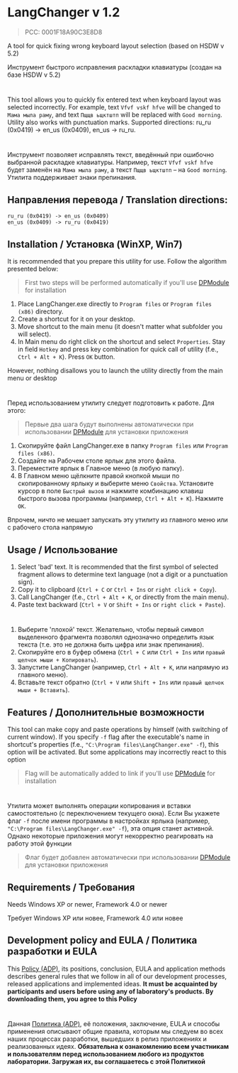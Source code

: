 # LangChanger v 1.2
> PCC: 0001F18A90C3E8D8



A tool for quick fixing wrong keyboard layout selection (based on HSDW v 5.2)

Инструмент быстрого исправления раскладки клавиатуры (создан на базе HSDW v 5.2)



#

This tool allows you to quickly fix entered text when keyboard layout was selected incorrectly.
For example, text ```Vfvf vskf hfve``` will be changed to ```Мама мыла раму```, and text ```Пщщв ьщктштп```
will be replaced with ```Good morning```. Utility also works with punctuation marks.
Supported directions: ru_ru (0x0419) -> en_us (0x0409), en_us -> ru_ru.

#

Инструмент позволяет исправлять текст, введённый при ошибочно выбранной раскладке клавиатуры.
Например, текст ```Vfvf vskf hfve``` будет заменён на ```Мама мыла раму```, а текст ```Пщщв ьщктштп``` –
на ```Good morning```. Утилита поддерживает знаки препинания.



## Направления перевода / Translation directions:

```
ru_ru (0x0419) -> en_us (0x0409)
en_us (0x0409) -> ru_ru (0x0419)
```



## Installation / Установка (WinXP, Win7)

It is recommended that you prepare this utility for use. Follow the algorithm presented below:

> First two steps will be performed automatically if you'll use [DPModule](https://github.com/adslbarxatov/DPModule) for installation

1. Place LangChanger.exe directly to ```Program files``` or ```Program files (x86)``` directory.
2. Create a shortcut for it on your desktop.
3. Move shortcut to the main menu (it doesn't matter what subfolder you will select).
4. In Main menu do right click on the shortcut and select ```Properties```. Stay in field ```Hotkey```
and press key combination for quick call of utility (f.e., ```Ctrl + Alt + K```). Press ```OK``` button.

However, nothing disallows you to launch the utility directly from the main menu or desktop

#

Перед использованием утилиту следует подготовить к работе. Для этого:

> Первые два шага будут выполнены автоматически при использовании [DPModule](https://github.com/adslbarxatov/DPModule) для установки приложения

1. Скопируйте файл LangChanger.exe в папку ```Program files``` или ```Program files (x86)```.
2. Создайте на Рабочем столе ярлык для этого файла.
3. Переместите ярлык в Главное меню (в любую папку).
4. В Главном меню щёлкните правой кнопкой мыши по скопированному ярлыку и выберите меню ```Свойства```.
Установите курсор в поле ```Быстрый вызов``` и нажмите комбинацию клавиш быстрого вызова программы
(например, ```Ctrl + Alt + K```). Нажмите ```OK```.

Впрочем, ничто не мешает запускать эту утилиту из главного меню или с рабочего стола напрямую



## Usage / Использование

1. Select 'bad' text. It is recommended that the first symbol of selected fragment allows to
determine text language (not a digit or a punctuation sign).
2. Copy it to clipboard (```Ctrl + C``` or ```Ctrl + Ins``` or ```right click + Copy```).
3. Call LangChanger (f.e., ```Ctrl + Alt + K```, or directly from the main menu).
4. Paste text backward (```Ctrl + V``` or ```Shift + Ins``` or ```right click + Paste```).

#

1. Выберите 'плохой' текст. Желательно, чтобы первый символ выделенного фрагмента позволял
однозначно определить язык текста (т.е. это не должна быть цифра или знак препинания).
2. Скопируйте его в буфер обмена (```Ctrl + C``` или ```Ctrl + Ins``` или ```правый щелчок мыши + Копировать```).
3. Запустите LangChanger (например, ```Ctrl + Alt + K```, или напрямую из главного меню).
4. Вставьте текст обратно (```Ctrl + V``` или ```Shift + Ins``` или ```правый щелчок мыши + Вставить```).



## Features / Дополнительные возможности

This tool can make copy and paste operations by himself (with switching of current window). If you specify
```-f``` flag after the executable's name in shortcut's properties (f.e.,
```"C:\Program files\LangChanger.exe" -f```), this option will be activated. But some applications may
incorrectly react to this option

> Flag will be automatically added to link if you'll use [DPModule](https://github.com/adslbarxatov/DPModule) for installation

#

Утилита может выполнять операции копирования и вставки самостоятельно (с переключением текущего окна).
Если Вы укажете флаг ```-f``` после имени программы в настройках ярлыка (например,
```"C:\Program files\LangChanger.exe" -f```), эта опция станет активной. Однако некоторые приложения
могут некорректно реагировать на работу этой функции

> Флаг будет добавлен автоматически при использовании [DPModule](https://github.com/adslbarxatov/DPModule) для установки приложения



## Requirements / Требования

Needs Windows XP or newer, Framework 4.0 or newer

Требует Windows XP или новее, Framework 4.0 или новее



## Development policy and EULA / Политика разработки и EULA

This [Policy (ADP)](https://vk.com/@rdaaow_fupl-adp), its positions, conclusion, EULA and application methods
describes general rules that we follow in all of our development processes, released applications and implemented
ideas.
**It must be acquainted by participants and users before using any of laboratory's products.
By downloading them, you agree to this Policy**

#

Данная [Политика (ADP)](https://vk.com/@rdaaow_fupl-adp), её положения, заключение, EULA и способы применения
описывают общие правила, которым мы следуем во всех наших процессах разработки, вышедших в релиз приложениях
и реализованных идеях.
**Обязательна к ознакомлению всем участникам и пользователям перед использованием любого из продуктов лаборатории.
Загружая их, вы соглашаетесь с этой Политикой**
